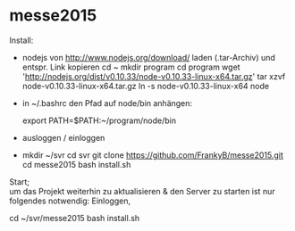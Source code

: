 messe2015
=========

Install:

- nodejs von http://www.nodejs.org/download/ laden (.tar-Archiv) und entspr. Link kopieren
  cd ~
  mkdir program
  cd  program
  wget 'http://nodejs.org/dist/v0.10.33/node-v0.10.33-linux-x64.tar.gz'
  tar xzvf node-v0.10.33-linux-x64.tar.gz
  ln -s node-v0.10.33-linux-x64 node
 
- in ~/.bashrc den Pfad auf node/bin anhängen:
  
  export PATH=$PATH:~/program/node/bin
  
- ausloggen / einloggen

- 
  mkdir ~/svr
  cd svr
  git clone https://github.com/FrankyB/messe2015.git
  cd  messe2015
  bash install.sh


Start;  
  um das Projekt weiterhin zu aktualisieren & den Server zu starten ist nur folgendes notwendig:
  Einloggen,
 
  cd  ~/svr/messe2015
  bash install.sh
  
